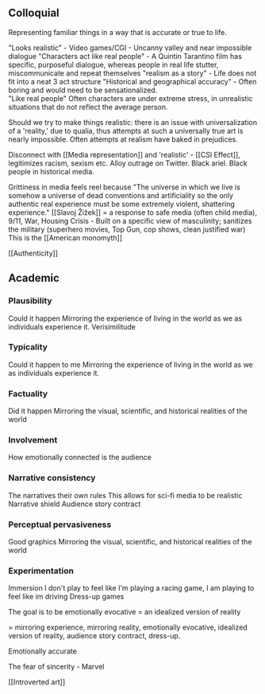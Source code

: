 ## Colloquial 
Representing familiar things in a way that is accurate or true to life. 

"Looks realistic" - Video games/CGI - Uncanny valley and near impossible dialogue 
"Characters act like real people" - A Quintin Tarantino film has specific, purposeful dialogue, whereas people in real life stutter, miscommunicate and repeat themselves 
"realism as a story" - Life does not fit into a neat 3 act structure 
"Historical and geographical accuracy" - Often boring and would need to be sensationalized.  
"Like real people" Often characters are under extreme stress, in unrealistic situations that do not reflect the average person. 

Should we try to make things realistic: there is an issue with universalization of a 'reality,' due to qualia, thus attempts at such a universally true art is nearly impossible. Often attempts at realism have baked in prejudices. 

Disconnect with [[Media representation]] and 'realistic' - [[CSI Effect]], legitimizes racism, sexism etc. Alloy outrage on Twitter. Black ariel. Black people in historical media. 

Grittiness in media feels reel because "The universe in which we live is somehow a universe of dead conventions and artificiality  so the only authentic real experience must be some extremely violent, shattering experience." [[Slavoj Žižek]] = a response to safe media (often child media), 9/11, War, Housing Crisis - Built on a specific view of masculinity; sanitizes the military (superhero movies, Top Gun, cop shows, clean justified war) This is the [[American monomyth]] 

[[Authenticity]]

## Academic 
### Plausibility 
Could it happen 
Mirroring the experience of living in the world as we as individuals experience it. Verisimilitude 
### Typicality 
Could it happen to me 
Mirroring the experience of living in the world as we as individuals experience it. 
### Factuality 
Did it happen
Mirroring the visual, scientific, and historical realities of the world
### Involvement 
How emotionally connected is the audience 
### Narrative consistency 
The narratives their own rules
This allows for sci-fi media to be realistic 
Narrative shield 
Audience story contract 
### Perceptual pervasiveness 
Good graphics 
Mirroring the visual, scientific, and historical realities of the world
### Experimentation 
Immersion 
I don't play to feel like I'm playing a racing game, I am playing to feel like im driving 
Dress-up games 

The goal is to be emotionally evocative = an idealized version of reality 

= mirroring experience, mirroring reality, emotionally evocative, idealized version of reality, audience story contract, dress-up. 

Emotionally accurate 

The fear of sincerity - Marvel 

[[Introverted art]]
